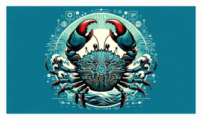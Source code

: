 <div align="center">
  <img src="https://github.com/cangrejos/.github/raw/main/profile.png" alt="Software Engineer">
</div>

